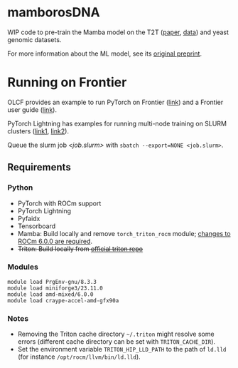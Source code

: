 # mamborosDNA

WIP code to pre-train the Mamba model on the T2T
([paper](https://doi.org/10.1126/science.abj6987),
[data](https://www.ncbi.nlm.nih.gov/datasets/genome/GCF_009914755.1/)) and
yeast genomic datasets.

For more information about the ML model, see its [original
preprint](https://doi.org/10.48550/arXiv.2312.00752).


# Running on Frontier

OLCF provides an example to run PyTorch on Frontier ([link](https://docs.olcf.ornl.gov/software/python/pytorch_frontier.html))
and a Frontier user guide ([link](https://docs.olcf.ornl.gov/systems/frontier_user_guide.html#software)).

PyTorch Lightning has examples for running multi-node training on SLURM clusters ([link1](https://lightning.ai/docs/pytorch/stable/clouds/cluster_advanced.html), [link2](https://lightning.ai/docs/fabric/stable/guide/multi_node/slurm.html)).

Queue the slurm job *<job.slurm>* with `sbatch --export=NONE <job.slurm>`.


## Requirements
### Python

* PyTorch with ROCm support
* PyTorch Lightning
* Pyfaidx
* Tensorboard
* Mamba: Build locally and remove `torch_triton_rocm` module; [changes to ROCm 6.0.0 are required](https://github.com/nsmlzl/mamba/blob/cdc6ed054f93c362079aa0b503e7d7bf4ce8f791/README.md?plain=1#L36).
* ~~Triton: Build locally from [official triton repo](https://github.com/triton-lang/triton)~~

### Modules

```
module load PrgEnv-gnu/8.3.3
module load miniforge3/23.11.0
module load amd-mixed/6.0.0
module load craype-accel-amd-gfx90a
```

### Notes

* Removing the Triton cache directory `~/.triton` might resolve some errors (different cache directory can be set with `TRITON_CACHE_DIR`).
* Set the environment variable `TRITON_HIP_LLD_PATH` to the path of `ld.lld` (for instance `/opt/rocm/llvm/bin/ld.lld`).
